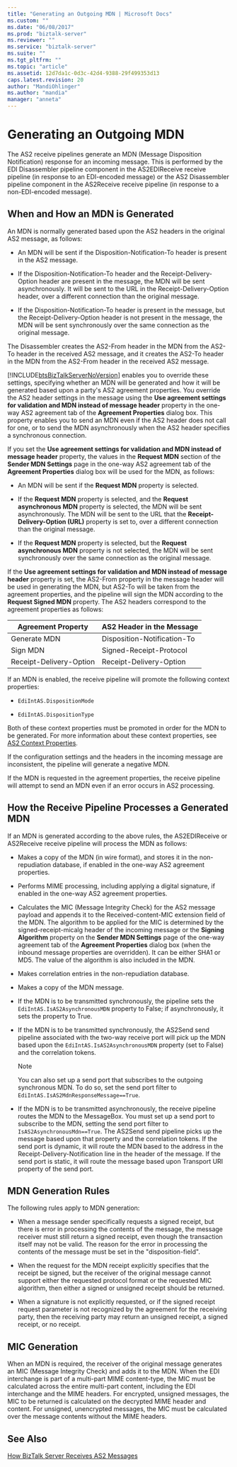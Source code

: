 ```yaml
---
title: "Generating an Outgoing MDN | Microsoft Docs"
ms.custom: ""
ms.date: "06/08/2017"
ms.prod: "biztalk-server"
ms.reviewer: ""
ms.service: "biztalk-server"
ms.suite: ""
ms.tgt_pltfrm: ""
ms.topic: "article"
ms.assetid: 12d7da1c-0d3c-42d4-9388-29f499353d13
caps.latest.revision: 20
author: "MandiOhlinger"
ms.author: "mandia"
manager: "anneta"
---
```

# Generating an Outgoing MDN
The AS2 receive pipelines generate an MDN (Message Disposition Notification) response for an incoming message. This is performed by the EDI Disassembler pipeline component in the AS2EDIReceive receive pipeline (in response to an EDI-encoded message) or the AS2 Disassembler pipeline component in the AS2Receive receive pipeline (in response to a non-EDI-encoded message).  
  
## When and How an MDN is Generated  
 An MDN is normally generated based upon the AS2 headers in the original AS2 message, as follows:  
  
-   An MDN will be sent if the Disposition-Notification-To header is present in the AS2 message.  
  
-   If the Disposition-Notification-To header and the Receipt-Delivery-Option header are present in the message, the MDN will be sent asynchronously. It will be sent to the URL in the Receipt-Delivery-Option header, over a different connection than the original message.  
  
-   If the Disposition-Notification-To header is present in the message, but the Receipt-Delivery-Option header is not present in the message, the MDN will be sent synchronously over the same connection as the original message.  
  
 The Disassembler creates the AS2-From header in the MDN from the AS2-To header in the received AS2 message, and it creates the AS2-To header in the MDN from the AS2-From header in the received AS2 message.  
  
 [!INCLUDE[btsBizTalkServerNoVersion](../includes/btsbiztalkservernoversion-md.md)] enables you to override these settings, specifying whether an MDN will be generated and how it will be generated based upon a party's AS2 agreement properties. You override the AS2 header settings in the message using the **Use agreement settings for validation and MDN instead of message header** property in the one-way AS2 agreement tab of the **Agreement Properties** dialog box. This property enables you to send an MDN even if the AS2 header does not call for one, or to send the MDN asynchronously when the AS2 header specifies a synchronous connection.  
  
 If you set the **Use agreement settings for validation and MDN instead of message header** property, the values in the **Request MDN** section of the **Sender MDN Settings** page in the one-way AS2 agreement tab of the **Agreement Properties** dialog box will be used for the MDN, as follows:  
  
-   An MDN will be sent if the **Request MDN** property is selected.  
  
-   If the **Request MDN** property is selected, and the **Request asynchronous MDN** property is selected, the MDN will be sent asynchronously. The MDN will be sent to the URL that the **Receipt-Delivery-Option (URL)** property is set to, over a different connection than the original message.  
  
-   If the **Request MDN** property is selected, but the **Request asynchronous MDN** property is not selected, the MDN will be sent synchronously over the same connection as the original message.  
  
 If the **Use agreement settings for validation and MDN instead of message header** property is set, the AS2-From property in the message header will be used in generating the MDN, but AS2-To will be taken from the agreement properties, and the pipeline will sign the MDN according to the **Request Signed MDN** property. The AS2 headers correspond to the agreement properties as follows:  
  
|Agreement Property|AS2 Header in the Message|  
|------------------------|-------------------------------|  
|Generate MDN|Disposition-Notification-To|  
|Sign MDN|Signed-Receipt-Protocol|  
|Receipt-Delivery-Option|Receipt-Delivery-Option|  
  
 If an MDN is enabled, the receive pipeline will promote the following context properties:  
  
-   `EdiIntAS.DispositionMode`  
  
-   `EdiIntAS.DispositionType`  
  
 Both of these context properties must be promoted in order for the MDN to be generated. For more information about these context properties, see [AS2 Context Properties](../core/as2-context-properties.md).  
  
 If the configuration settings and the headers in the incoming message are inconsistent, the pipeline will generate a negative MDN.  
  
 If the MDN is requested in the agreement properties, the receive pipeline will attempt to send an MDN even if an error occurs in AS2 processing.  
  
## How the Receive Pipeline Processes a Generated MDN  
 If an MDN is generated according to the above rules, the AS2EDIReceive or AS2Receive receive pipeline will process the MDN as follows:  
  
-   Makes a copy of the MDN (in wire format), and stores it in the non-repudiation database, if enabled in the one-way AS2 agreement properties.  
  
-   Performs MIME processing, including applying a digital signature, if enabled in the one-way AS2 agreement properties.  
  
-   Calculates the MIC (Message Integrity Check) for the AS2 message payload and appends it to the Received-content-MIC extension field of the MDN. The algorithm to be applied for the MIC is determined by the signed-receipt-micalg header of the incoming message or the **Signing Algorithm** property on the **Sender MDN Settings** page of the one-way agreement tab of the **Agreement Properties** dialog box (when the inbound message properties are overridden). It can be either SHA1 or MD5. The value of the algorithm is also included in the MDN.  
  
-   Makes correlation entries in the non-repudiation database.  
  
-   Makes a copy of the MDN message.  
  
-   If the MDN is to be transmitted synchronously, the pipeline sets the `EdiIntAS.IsAS2AsynchronousMDN` property to False; if asynchronously, it sets the property to True.  
  
-   If the MDN is to be transmitted synchronously, the AS2Send send pipeline associated with the two-way receive port will pick up the MDN based upon the `EdiIntAS.IsAS2AsynchronousMDN` property (set to False) and the correlation tokens.  
  
    > [!NOTE]
    >  You can also set up a send port that subscribes to the outgoing synchronous MDN. To do so, set the send port filter to `EdiIntAS.IsAS2MdnResponseMessage==True`.  
  
-   If the MDN is to be transmitted asynchronously, the receive pipeline routes the MDN to the MessageBox. You must set up a send port to subscribe to the MDN, setting the send port filter to `IsAS2AsynchronousMdn==True`. The AS2Send send pipeline picks up the message based upon that property and the correlation tokens. If the send port is dynamic, it will route the MDN based to the address in the Receipt-Delivery-Notification line in the header of the message. If the send port is static, it will route the message based upon Transport URI property of the send port.  
  
## MDN Generation Rules  
 The following rules apply to MDN generation:  
  
-   When a message sender specifically requests a signed receipt, but there is error in processing the contents of the message, the message receiver must still return a signed receipt, even though the transaction itself may not be valid. The reason for the error in processing the contents of the message must be set in the "disposition-field".  
  
-   When the request for the MDN receipt explicitly specifies that the receipt be signed, but the receiver of the original message cannot support either the requested protocol format or the requested MIC algorithm, then either a signed or unsigned receipt should be returned.  
  
-   When a signature is not explicitly requested, or if the signed receipt request parameter is not recognized by the agreement for the receiving party, then the receiving party may return an unsigned receipt, a signed receipt, or no receipt.  
  
## MIC Generation  
 When an MDN is required, the receiver of the original message generates an MIC (Message Integrity Check) and adds it to the MDN. When the EDI interchange is part of a multi-part MIME content-type, the MIC must be calculated across the entire multi-part content, including the EDI interchange and the MIME headers. For encrypted, unsigned messages, the MIC to be returned is calculated on the decrypted MIME header and content. For unsigned, unencrypted messages, the MIC must be calculated over the message contents without the MIME headers.  
  
## See Also  
 [How BizTalk Server Receives AS2 Messages](../core/how-biztalk-server-receives-as2-messages.md)